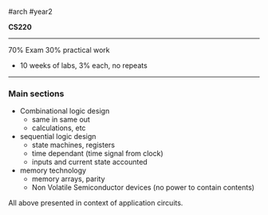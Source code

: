 #arch #year2 

**CS220**
***
70% Exam
30% practical work
- 10 weeks of labs, 3% each, no repeats
***

### Main sections
- Combinational logic design
	- same in same out
	- calculations, etc
- sequential logic design
	- state machines, registers
	- time dependant (time signal from clock)
	- inputs and current state accounted
- memory technology
	- memory arrays, parity
	- Non Volatile Semiconductor devices (no power to contain contents)

All above presented in context of application circuits.
